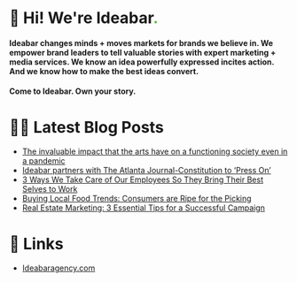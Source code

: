 # 👋 Hi! We're Ideabar<span style="color:#6bbe4a">.</span>

#### Ideabar changes minds + moves markets for brands we believe in. We empower brand leaders to tell valuable stories with expert marketing + media services. We know an idea powerfully expressed incites action. And we know how to make the best ideas convert.
#### Come to Ideabar. Own your story.

# 👩‍💻  Latest Blog Posts
<!-- BLOG-POST-LIST:START -->
- [The invaluable impact that the arts have on a functioning society even in a pandemic](https://ideabaragency.com/the-invaluable-impact-that-the-arts-have-on-a-functioning-society-even-in-a-pandemic/)
- [Ideabar partners with The Atlanta Journal-Constitution to ‘Press On’](https://ideabaragency.com/ajc-presson/)
- [3 Ways We Take Care of Our Employees So They Bring Their Best Selves to Work](https://ideabaragency.com/three-ways-were-taking-care-of-our-employees-so-they-bring-their-best-selves-to-work/)
- [Buying Local Food Trends: Consumers are Ripe for the Picking](https://ideabaragency.com/buying-local-food-trends-consumers-are-ripe-for-the-picking/)
- [Real Estate Marketing: 3 Essential Tips for a Successful Campaign](https://ideabaragency.com/real-estate-marketing-3-essential-tips-for-a-successful-campaign/)
<!-- BLOG-POST-LIST:END -->

# 🔗  Links
- [Ideabaragency.com](https://ideabaragency.com)
